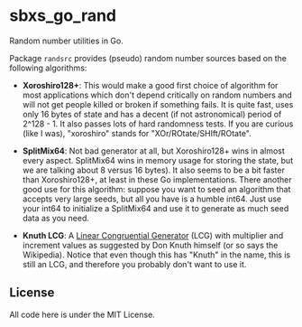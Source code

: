 # sbxs_go_rand

Random number utilities in Go.

Package `randsrc` provides (pseudo) random number sources based on the following
algorithms:

- **Xoroshiro128+**: This would make a good first choice of algorithm for most
  applications which don't depend critically on random numbers and will not get
  people killed or broken if something fails. It is quite fast, uses only 16
  bytes of state and has a decent (if not astronomical) period of 2^128 - 1. It
  also passes lots of hard randomness tests. If you are curious (like I was),
  "xoroshiro" stands for "XOr/ROtate/SHIft/ROtate".

- **SplitMix64**: Not bad generator at all, but Xoroshiro128+ wins in almost
  every aspect. SplitMix64 wins in memory usage for storing the state, but we
  are talking about 8 versus 16 bytes). It also seems to be a bit faster than
  Xoroshiro128+, at least in these Go implementations. There another good use
  for this algorithm: suppose you want to seed an algorithm that accepts very
  large seeds, but all you have is a humble int64. Just use your int64 to
  initialize a SplitMix64 and use it to generate as much seed data as you need.

- **Knuth LCG**: A [Linear Congruential
  Generator](https://en.wikipedia.org/wiki/Linear_congruential_generator) (LCG)
  with multiplier and increment values as suggested by Don
  Knuth himself (or so says the Wikipedia). Notice that even though this has
  "Knuth" in the name, this is still an LCG, and therefore you probably don't
  want to use it.

## License

All code here is under the MIT License.
